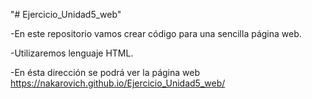 "# Ejercicio_Unidad5_web" 

-En este repositorio vamos crear código para una sencilla página web.

-Utilizaremos lenguaje HTML.

-En ésta dirección se podrá ver la página web https://nakarovich.github.io/Ejercicio_Unidad5_web/

